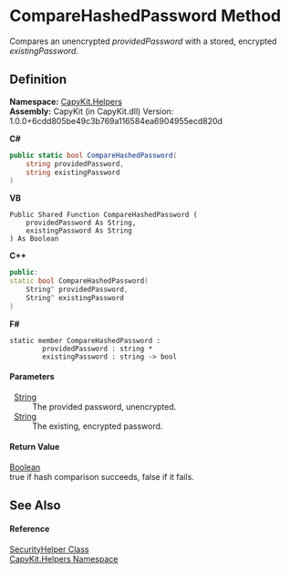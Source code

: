 # CompareHashedPassword Method


Compares an unencrypted *providedPassword* with a stored, encrypted *existingPassword*.



## Definition
**Namespace:** <a href="N_CapyKit_Helpers">CapyKit.Helpers</a>  
**Assembly:** CapyKit (in CapyKit.dll) Version: 1.0.0+6cdd805be49c3b769a116584ea6904955ecd820d

**C#**
``` C#
public static bool CompareHashedPassword(
	string providedPassword,
	string existingPassword
)
```
**VB**
``` VB
Public Shared Function CompareHashedPassword ( 
	providedPassword As String,
	existingPassword As String
) As Boolean
```
**C++**
``` C++
public:
static bool CompareHashedPassword(
	String^ providedPassword, 
	String^ existingPassword
)
```
**F#**
``` F#
static member CompareHashedPassword : 
        providedPassword : string * 
        existingPassword : string -> bool 
```



#### Parameters
<dl><dt>  <a href="https://learn.microsoft.com/dotnet/api/system.string" target="_blank" rel="noopener noreferrer">String</a></dt><dd>The provided password, unencrypted.</dd><dt>  <a href="https://learn.microsoft.com/dotnet/api/system.string" target="_blank" rel="noopener noreferrer">String</a></dt><dd>The existing, encrypted password.</dd></dl>

#### Return Value
<a href="https://learn.microsoft.com/dotnet/api/system.boolean" target="_blank" rel="noopener noreferrer">Boolean</a>  
true if hash comparison succeeds, false if it fails.

## See Also


#### Reference
<a href="T_CapyKit_Helpers_SecurityHelper">SecurityHelper Class</a>  
<a href="N_CapyKit_Helpers">CapyKit.Helpers Namespace</a>  
